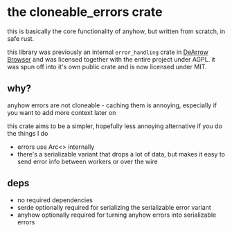 # the cloneable_errors crate

this is basically the core functionality of anyhow, but written from scratch, in safe rust.

this library was previously an internal `error_handling` crate in [DeArrow Browser](https://github.com/mini-bomba/DeArrowBrowser)
and was licensed together with the entire project under AGPL.
it was spun off into it's own public crate and is now licensed under MIT.

## why?
anyhow errors are not cloneable - caching them is annoying, especially if you want to add more context later on

this crate aims to be a simpler, hopefully less annoying alternative if you do the things I do
- errors use Arc<> internally
- there's a serializable variant that drops a lot of data, but makes it easy to send error info between workers or over the wire

## deps
- no required dependencies
- serde optionally required for serializing the serializable error variant
- anyhow optionally required for turning anyhow errors into serializable errors
